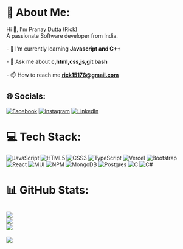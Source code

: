 # 💫 About Me:
Hi 👋, I'm Pranay Dutta (Rick)<br>A passionate Software developer from India.<br><br>- 🌱 I’m currently learning **Javascript and C++**<br><br>- 💬 Ask me about **c,html,css,js,git bash**<br><br>- 📫 How to reach me **rick15176@gmail.com**


## 🌐 Socials:
[![Facebook](https://img.shields.io/badge/Facebook-%231877F2.svg?logo=Facebook&logoColor=white)](https://facebook.com/profile.php?id=100009259355116) [![Instagram](https://img.shields.io/badge/Instagram-%23E4405F.svg?logo=Instagram&logoColor=white)](https://instagram.com/ig_rick_ftw) [![LinkedIn](https://img.shields.io/badge/LinkedIn-%230077B5.svg?logo=linkedin&logoColor=white)](https://linkedin.com/in/pranay-dutta-1a804b184) 

# 💻 Tech Stack:
![JavaScript](https://img.shields.io/badge/javascript-%23323330.svg?style=for-the-badge&logo=javascript&logoColor=%23F7DF1E) ![HTML5](https://img.shields.io/badge/html5-%23E34F26.svg?style=for-the-badge&logo=html5&logoColor=white) ![CSS3](https://img.shields.io/badge/css3-%231572B6.svg?style=for-the-badge&logo=css3&logoColor=white) ![TypeScript](https://img.shields.io/badge/typescript-%23007ACC.svg?style=for-the-badge&logo=typescript&logoColor=white) ![Vercel](https://img.shields.io/badge/vercel-%23000000.svg?style=for-the-badge&logo=vercel&logoColor=white) ![Bootstrap](https://img.shields.io/badge/bootstrap-%238511FA.svg?style=for-the-badge&logo=bootstrap&logoColor=white) ![React](https://img.shields.io/badge/react-%2320232a.svg?style=for-the-badge&logo=react&logoColor=%2361DAFB) ![MUI](https://img.shields.io/badge/MUI-%230081CB.svg?style=for-the-badge&logo=mui&logoColor=white) ![NPM](https://img.shields.io/badge/NPM-%23CB3837.svg?style=for-the-badge&logo=npm&logoColor=white) ![MongoDB](https://img.shields.io/badge/MongoDB-%234ea94b.svg?style=for-the-badge&logo=mongodb&logoColor=white) ![Postgres](https://img.shields.io/badge/postgres-%23316192.svg?style=for-the-badge&logo=postgresql&logoColor=white) ![C](https://img.shields.io/badge/c-%2300599C.svg?style=for-the-badge&logo=c&logoColor=white) ![C#](https://img.shields.io/badge/c%23-%23239120.svg?style=for-the-badge&logo=csharp&logoColor=white)
# 📊 GitHub Stats:
![](https://github-readme-stats.vercel.app/api?username=rick-ftw&theme=dark&hide_border=false&include_all_commits=false&count_private=false)<br/>
![](https://github-readme-streak-stats.herokuapp.com/?user=rick-ftw&theme=dark&hide_border=false)<br/>
![](https://github-readme-stats.vercel.app/api/top-langs/?username=rick-ftw&theme=dark&hide_border=false&include_all_commits=false&count_private=false&layout=compact)
---
[![](https://visitcount.itsvg.in/api?id=rick-ftw&icon=0&color=0)](https://visitcount.itsvg.in)

<!-- Proudly created with GPRM ( https://gprm.itsvg.in ) -->
